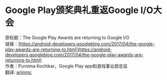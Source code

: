 # Google Play颁奖典礼重返Google I/O大会

原标题：The Google Play Awards are returning to Google I/O  
链接：[https://android-developers.googleblog.com/2017/04/the-google-play-awards-are-returning-to.html](https://android-developers.googleblog.com/2017/04/the-google-play-awards-are-returning-to.html)  
作者：Purnima Kochikar，Google Play app和游戏事业部总监  
翻译: [arjinmc](https://github.com/arjinmc)  



